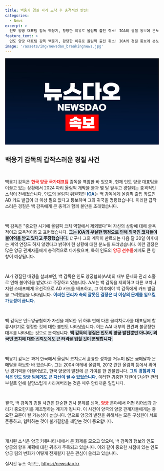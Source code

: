 ```yaml
---
title: 백웅기 경질 파리 도착 후 충격적인 반전!
categories:
  - News
excerpt: >
  인도 양궁 대표팀 감독 백웅기, 황당한 이유로 올림픽 출전 취소! IOA의 경질 통보에 분노하며 계약 종료 의사 밝혀. AAI의 부실 행정 속, 대체 코치로는 사무총장과 가까운 인물 등이 합류. 2024 파리 올림픽의 숨막히는 뒷이야기!
feature_text: >
  인도 양궁 대표팀 감독 백웅기, 황당한 이유로 올림픽 출전 취소! IOA의 경질 통보에 분노하며 계약 종료 의사 밝혀. AAI의 부실 행정 속, 대체 코치로는 사무총장과 가까운 인물 등이 합류. 2024 파리 올림픽의 숨막히는 뒷이야기!
image: '/assets/img/newsdao_breakingnews.jpg'
---
```


<p><img src="/assets/img/newsdao_breakingnews.jpg" alt="koreaapp 속보" /></p>

<h2 data-ke-size="size26">백웅기 감독의 갑작스러운 경질 사건</h2>

<p data-ke-size="size16">&nbsp;</p>

<p>백웅기 감독은 <b><span style="color: #ee2323;">한국 양궁 국가대표팀</span></b> 감독을 역임한 바 있으며, 현재 인도 양궁 대표팀을 이끌고 있는 상황에서 2024 파리 올림픽 개막을 불과 몇 달 앞두고 경질되는 충격적인 소식이 전해졌습니다. 인도의 올림픽 위원회인 <b><span style="color: #1a5490;">IOA</span></b>는 백 감독에게 올림픽 출입 카드인 AD 카드 발급이 더 이상 필요 없다고 통보하며 그의 귀국을 명령했습니다. 이러한 급작스러운 경질은 백 감독에게 큰 충격과 함께 불만을 초래했습니다.</p>

<p data-ke-size="size16">&nbsp;</p>

<p>백 감독은 "중요한 시기에 올림픽 코치 역할에서 제외됐다"며 자신의 상황에 대해 굴욕적이고 모욕적이라고 표현했습니다. <b><span style="background-color: #21538527;">그는 IOA의 부실한 행정으로 인해 외국인 코치들이 불이익을 받고 있다고 주장했습니다.</span></b> 더구나 그의 계약이 만료되는 다음 달 30일 이후에는 계약 연장도 하지 않겠다고 밝히며 현 상황에 대한 분노를 드러냈습니다. 이런 결정은 많은 양궁 관계자들에게 충격적으로 다가왔으며, 특히 인도의 <b><span style="color: #ee2323;">양궁 선수들</span></b>에게도 큰 영향이 예상됩니다.</p>

<p data-ke-size="size16">&nbsp;</p>

<p>AI가 경질된 배경을 살펴보면, 백 감독은 인도 양궁협회(AAI)의 내부 문제와 관리 소홀로 인해 불이익을 받았다고 주장하고 있습니다. AAI는 백 감독을 제외하고 다른 코치나 지원 스태프에게 우선적으로 AD 카드를 배포하고, 그 이후에야 백 감독에게 카드 발급을 고려했음을 나타냅니다. <b><span style="color: #1a5490;">이러한 관리자 측의 잘못된 결정은 더 이상의 문제를 일으킬 가능성이 큽니다.</span></b></p>

<p data-ke-size="size16">&nbsp;</p>

<p>백 감독은 인도양궁협회가 자신을 제외한 뒤 하루 만에 다른 물리치료사를 대표팀에 합류시키기로 결정한 것에 대한 불만도 나타냈습니다. 이는 AAI 내부의 편견과 불공정한 대우를 나타내는 것으로 분석됩니다. <b><span style="background-color: #21538527;">백 감독의 경질은 인도의 양궁 발전뿐만 아니라, 외국인 코치에 대한 신뢰도에도 큰 타격을 입힐 것이 분명합니다.</span></b></p>

<p data-ke-size="size16">&nbsp;</p>

<p>백웅기 감독은 과거 한국에서 올림픽 코치로서 훌륭한 성과를 거두며 많은 금메달과 은메달을 확보한 바 있습니다. 그는 2004 아테네 올림픽, 2012 런던 올림픽 등에서 뛰어난 경기력을 이끌어냈고, 한국 양궁의 발전에 큰 기여를 한 인물입니다. <b><span style="color: #1a5490;">그의 경험과 지식은 인도 양궁 팀에게도 큰 자산이 될 수 있었습니다.</span></b> 이러한 귀중한 자원이 단순한 관리 부실로 인해 실망스럽게 사라져버리는 것은 매우 안타까운 일입니다.</p>

<p data-ke-size="size16">&nbsp;</p>

<p>결국, 백 감독의 경질 사건은 단순한 인사 문제를 넘어, <b><span style="color: #ee2323;">양궁</span></b> 분야에서 어떤 리더십과 관리가 중요한지를 재조명하는 계기가 됩니다. 이 사건이 양국의 양궁 관계자들에게는 중요한 교훈이 될 가능성이 높습니다. 앞으로 양궁의 발전을 위해서는 모든 구성원이 서로 존중하고, 협력하는 것이 불가결함을 깨닫는 것이 중요합니다. </p>

<p data-ke-size="size16">&nbsp;</p>

<p>게시된 소식은 양궁 커뮤니티 내에서 큰 화제를 모으고 있으며, 백 감독의 행보와 인도 양궁의 향후 계획에 대한 귀추가 주목되고 있습니다. 이와 같이 중요한 시점에 있는 인도 양궁 팀의 변화가 어떻게 전개될지 깊은 관심이 쏠리고 있습니다.</p>
실시간 뉴스 속보는, <a href="https://newsdao.kr" rel="dofollow">https://newsdao.kr</a>


